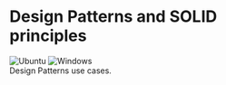 # Design Patterns and SOLID principles
![Ubuntu](https://github.com/dkulik/SoftwareArchitectureBestPractices/workflows/Ubuntu/badge.svg)
![Windows](https://github.com/dkulik/SoftwareArchitectureBestPractices/workflows/Windows/badge.svg)  
Design Patterns use cases.  

 
